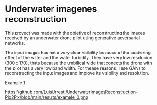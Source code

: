 # Underwater imagenes reconstruction 

This proyect was made with the objetive of reconstructing the images received by an underwater drone pilot using generative adversarial networks.

The input images has not a very clear visibility because of the scattering effect of the water and the water turbidity. They have very low resolucion (300 x 170), thats because the umbilical wide that conects the drone with the pilot has a very low band width. For thease reasons, I use GANs to reconstructing the input images and improve its visibility and resolution.

Example 1

https://github.com/LuisUrresti/UnderwaterImagesReconstruction-Pix2Pix/blob/main/results/example_0.png

